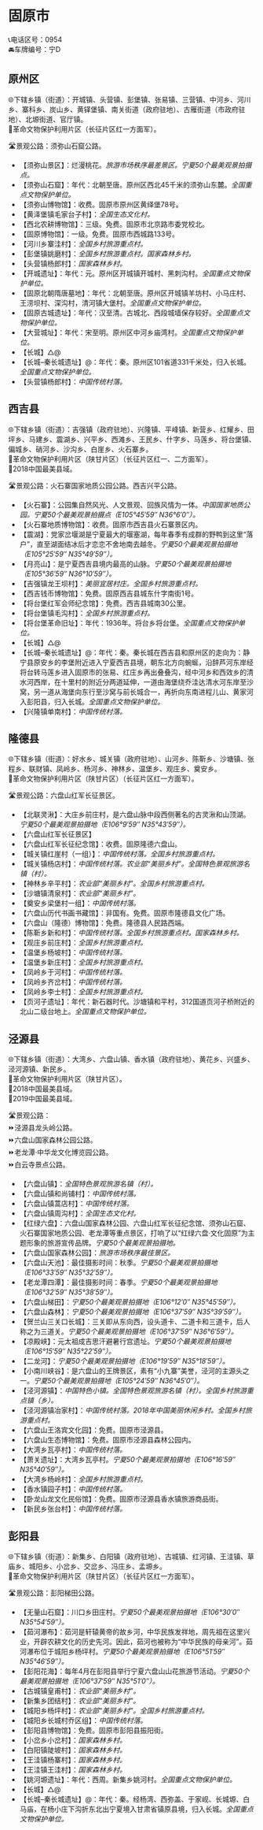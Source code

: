 # 固原市  
📞电话区号：0954  
🚘车牌编号：宁D  

## 原州区  
🌐下辖乡镇（街道）：开城镇、头营镇、彭堡镇、张易镇、三营镇、中河乡、河川乡、寨科乡、炭山乡、黄铎堡镇、南关街道（政府驻地）、古雁街道（市政府驻地）、北塬街道、官厅镇。  
🚩革命文物保护利用片区（长征片区红一方面军）。  
  
🛣️景观公路：须弥山石窟公路。  
  
* 【须弥山景区】：烂漫桃花。*旅游市场秩序最差景区。宁夏50个最美观景拍摄点。*  
* 【须弥山石窟】：年代：北朝至唐。原州区西北45千米的须弥山东麓。*全国重点文物保护单位。*  
* 【须弥山博物馆】：收费。固原市原州区黄绎堡78号。  
* 【黄泽堡镇毛家台子村】：*全国生态文化村。*  
* 【西北农耕博物馆】：三级。免费。固原市北京路市委党校北。  
* 【固原博物馆】：一级。免费。固原市西城路133号。  
* 【河川乡寨洼村】：*全国乡村旅游重点村。*  
* 【彭堡镇姚磨村】：*全国乡村旅游重点村。国家森林乡村。*  
* 【头营镇杨郎村】：*国家森林乡村。*  
* 【开城遗址】：年代：元。原州区开城镇开城村、黑刺沟村。*全国重点文物保护单位。*  
* 【固原北朝隋唐墓地】：年代：北朝至唐。原州区开城镇羊坊村、小马庄村、王涝坝村、深沟村，清河镇大堡村。*全国重点文物保护单位。*  
* 【固原古城遗址】：年代：汉至清。古城北、西段城墙保存较好。*全国重点文物保护单位。*  
* 【大营城址】：年代：宋至明。原州区中河乡庙湾村。*全国重点文物保护单位。*  
* 【长城】△@  
* 【长城–秦长城遗址】@：年代：秦。原州区101省道331千米处，归入长城。*全国重点文物保护单位。*  
* 【头营镇杨郎村】：*中国传统村落。*  

## 西吉县  
🌐下辖乡镇（街道）：吉强镇（政府驻地）、兴隆镇、平峰镇、新营乡、红耀乡、田坪乡、马建乡、震湖乡、兴平乡、西滩乡、王民乡、什字乡、马莲乡、将台堡镇、偏城乡、硝河乡、沙沟乡、白崖乡、火石寨乡。  
🚩革命文物保护利用片区（陕甘片区）（长征片区红一、二方面军）。  
🏅2018中国最美县域。  
  
🛣️景观公路：火石寨国家地质公园公路。西吉兴平公路。  
  
* 【火石寨】：公园集自然风光、人文景观、回族风情为一体。*中国国家地质公园。宁夏50个最美观景拍摄点（E105°45′59″  N36°6′0″）。*  
* 【火石寨地质博物馆】：收费。固原市西吉县火石寨景区内。  
* 【震湖】：党家岔堰湖是宁夏最大的堰塞湖，每年春季有成群的野鸭到这里“落户”，直至湖面结冰后才恋恋不舍地南去越冬。*宁夏50个最美观景拍摄地（E105°25′59″  N35°49′59″）。*  
* 【月亮山】：是宁夏西吉县境内最高的山脉。*宁夏50个最美观景拍摄地（E105°36′59″  N36°10′59″）。*  
* 【吉强镇龙王坝村】：*美丽宜居村庄。全国乡村旅游重点村。*  
* 【西吉钱币博物馆】：免费。固原西吉县城东什字南街1号。  
* 【将台堡红军会师纪念馆】：免费。西吉县城南30公里。  
* 【将台堡镇毛沟村】：*全国乡村旅游重点村。*  
* 【将台堡革命旧址】：年代：1936年。将台乡将台堡。*全国重点文物保护单位。*  
* 【长城】△@  
* 【长城–秦长城遗址】@：年代：秦。秦长城在西吉县和原州区的走向为：静宁县原安乡的李堡附近进入宁夏西吉县境，朝东北方向蜿蜒，沿辞芦河东岸经将台转马莲乡进入固原市的张易、红庄乡再出叠叠沟，经中河乡和西效乡的清水河西岸，在十里村的附近分两道延伸，一道由海堡绕乔洼达清水河东岸至沙窝，另一道从海堡向东行至沙窝与前长城合一，再折向东南进程儿山、黄家河入彭阳县，归入长城。*全国重点文物保护单位。*  
* 【兴隆镇单南村】：*中国传统村落。*  

## 隆德县  
🌐下辖乡镇（街道）：好水乡、城关镇（政府驻地）、山河乡、陈靳乡、沙塘镇、张程乡、联财镇、凤岭乡、杨河乡、神林乡、温堡乡、观庄乡、奠安乡。  
🚩革命文物保护利用片区（陕甘片区）（长征片区红一方面军）。  
  
🛣️景观公路：六盘山红军长征景区。  
  
* 【北联灵湫】：大庄乡前庄村，是六盘山脉中段西侧著名的古灵湫和山顶湖。*宁夏50个最美观景拍摄地（E106°9′59″  N35°43′59″）。*  
* 【六盘山红军长征景区】  
* 【六盘山红军长征纪念馆】：收费。固原隆德六盘山。  
* 【城关镇红崖村（一组）】：*中国传统村落。全国乡村旅游重点村。*  
* 【城关镇杨店村】：*中国传统村落。农业部“美丽乡村”。全国特色景观旅游名镇（村）。*  
* 【神林乡辛平村】：*农业部“美丽乡村”。全国乡村旅游重点村。*  
* 【沙塘镇清泉村】：*农业部“美丽乡村”。*  
* 【奠安乡梁堡村一组】：*中国传统村落。*  
* 【六盘山历代书画书藏馆】：非国有。免费。固原市隆德县文化广场。  
* 【六盘山（隆德）博物馆】：免费。隆德县人民路西端。  
* 【陈靳乡新和村】：*中国传统村落。全国乡村旅游重点村。国家森林乡村。*  
* 【观庄乡前庄村】：*全国乡村旅游重点村。*  
* 【温堡乡杨坡村】：*中国传统村落。*  
* 【温堡乡新庄村】：*全国乡村旅游重点村。*  
* 【凤岭乡于河村】：*中国传统村落。*  
* 【凤岭乡齐岔村】：*中国传统村落。*  
* 【凤岭乡李士村】：*全国乡村旅游重点村。*  
* 【页河子遗址】：年代：新石器时代。沙塘镇和平村，312国道页河子桥附近的北山二级台地上。*全国重点文物保护单位。*  


## 泾源县  
🌐下辖乡镇（街道）：大湾乡、六盘山镇、香水镇（政府驻地）、黄花乡、兴盛乡、泾河源镇、新民乡。  
🚩革命文物保护利用片区（陕甘片区）。  
🏅2018中国最美县域。  
🏅2019中国最美县域。  

🛣️景观公路：  
⏩泾源县龙头岭公路。  
⏩六盘山国家森林公园公路。  
⏩老龙潭·中华龙文化博览园公路。  
⏩白云寺景点公路。  
  
* 【六盘山镇】：*全国特色景观旅游名镇（村）。*  
* 【六盘山镇和尚铺村】：*中国传统村落。*  
* 【六盘山镇蒿店村】：*中国传统村落。*  
* 【六盘山镇周沟村】：*全国生态文化村。*  
* 【红绿六盘】：六盘山国家森林公园、六盘山红军长征纪念馆、须弥山石窟、火石寨国家地质公园、老龙潭等重点景区，打响了以“红绿六盘·文化固原”为主题形象的旅游宣传品牌。*宁夏50个最美观景拍摄地。*  
* 【六盘山国家森林公园】：*旅游市场秩序最佳景区。*  
* 【六盘山天池】：最佳摄影时间：秋季。*宁夏50个最美观景拍摄地（E106°33′59″  N35°32′59″）。*  
* 【老龙潭四潭】：最佳摄影时间：春季。*宁夏50个最美观景拍摄地（E106°32′59″  N35°38′59″）。*  
* 【六盘山梯田】：*宁夏50个最美观景拍摄地（E106°12′0″  N35°45′59″）。*  
* 【六盘山森林】：*宁夏50个最美观景拍摄地（E106°37′59″  N35°39′59″）。*  
* 【贺兰山三关口长城】：三关即从东向西，设头道卡、二道卡和三道卡，后人称之为三道关。*宁夏50个最美观景拍摄地（E106°37′59″ N36°6′59″）。*  
* 【凉殿峡】：元太祖成吉思汗避暑行宫遗址。*宁夏50个最美观景拍摄地（E106°15′59″  N35°22′59″）。*  
* 【二龙河】：*宁夏50个最美观景拍摄地（E106°19′59″  N35°18′59″）。*  
* 【小南川峡谷】：是六盘山的王牌景区，素有“小九寨”美誉，泾河的主源头之一。*宁夏50个最美观景拍摄地（E105°24′59″  N36°45′0″）。*  
* 【泾河源镇】：*中国特色小镇。全国特色景观旅游名镇（村）。全国乡村旅游重点镇（乡）。*  
* 【泾河源镇冶家村】：*中国传统村落。2018年中国美丽休闲乡村。全国乡村旅游重点村。*  
* 【六盘山王洛宾文化园】：免费。固原市泾源县。  
* 【六盘山生态博物馆】：免费。固原市泾源县森林公园内。  
* 【大湾乡瓦亭村】：*中国传统村落。*  
* 【萧关遗址】：大湾乡瓦亭村。*宁夏50个最美观景拍摄地（E106°16′59″  N35°40′59″）。*  
* 【大湾乡杨岭村】：*全国乡村旅游重点村。*  
* 【香水镇园子村】：*中国传统村落。*  
* 【卧龙山龙文化民俗馆】：免费。固原市泾源县香水镇旅游商品街。  
* 【新民乡张台村】：*中国传统村落。*  

## 彭阳县  
🌐下辖乡镇（街道）：新集乡、白阳镇（政府驻地）、古城镇、红河镇、王洼镇、草庙乡、城阳乡、小岔乡、交岔乡、冯庄乡、孟塬乡。  
🚩革命文物保护利用片区（陕甘片区）（长征片区红一方面军）。  
  
🛣️景观公路：彭阳梯田公路。  
 
* 【无量山石窟】：川口乡田庄村。*宁夏50个最美观景拍摄地（E106°30′0″  N35°54′59″）。*  
* 【茹河瀑布】：茹河是轩辕黄帝的故乡河，中华民族发祥地，周先祖在这里兴业，开辟农耕文化的历史先河。因此，茹河也被称为“中华民族的母亲河”。茹河瀑布位于城阳乡杨坪村。*宁夏50个最美观景拍摄地（E106°51′59″  N35°46′59″）。*  
* 【彭阳花海】：每年4月在彭阳县举行宁夏六盘山山花旅游节活动。*宁夏50个最美观景拍摄地（E106°37′59″  N35°51′0″）。*  
* 【古城镇皇甫村】：*农业部“美丽乡村”。*  
* 【新集乡团结村】：*农业部“美丽乡村”。*  
* 【城阳乡杨坪村】：*农业部“美丽乡村”。全国乡村旅游重点村。*  
* 【城阳乡长城村乔区组】：*中国传统村落。*  
* 【彭阳县博物馆】：免费。固原市彭阳县振阳街。  
* 【小岔乡小岔村】：*国家森林乡村。*  
* 【白阳镇陡坡村】：*国家森林乡村。*  
* 【王洼镇杨寨村】：*国家森林乡村。*  
* 【王洼镇王洼村】：*国家森林乡村。*  
* 【姚河塬遗址】：年代：西周。新集乡姚河村。*全国重点文物保护单位。*  
* 【长城】△@  
* 【长城–秦长城遗址】@：年代：秦。经杨湾、西弥盖、于家岘、长城塬、白马庙，在杨小庄下沟折东北出宁夏境入甘肃省镇原县境，归入长城。*全国重点文物保护单位。*  